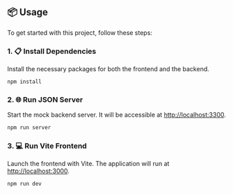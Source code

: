 ## 📦 Usage

To get started with this project, follow these steps:

### 1. 📋 Install Dependencies

Install the necessary packages for both the frontend and the backend.

```bash
npm install
```

### 2. 🌐 Run JSON Server

Start the mock backend server. It will be accessible at [http://localhost:3300](http://localhost:3300).

```bash
npm run server
```

### 3. 💻 Run Vite Frontend

Launch the frontend with Vite. The application will run at [http://localhost:3000](http://localhost:3000).

```bash
npm run dev
```
